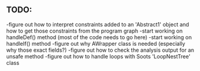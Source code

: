 TODO:
-----

-figure out how to interpret constraints added to an 'Abstract1' object and how 
 to get those constraints from the program graph
-start working on handleDef() method (most of the code needs to go here)
-start working on handleIf() method
-figure out why AWrapper class is needed (especially why those exact fields?)
-figure out how to check the analysis output for an unsafe method
-figure out how to handle loops with Soots 'LoopNestTree' class
